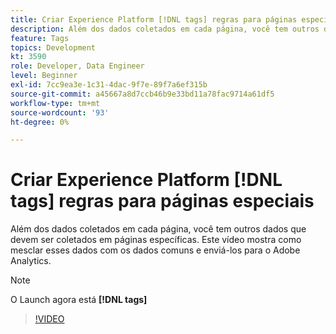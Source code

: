 ```yaml
---
title: Criar Experience Platform [!DNL tags] regras para páginas especiais
description: Além dos dados coletados em cada página, você tem outros dados que devem ser coletados em páginas específicas. Este vídeo mostra como mesclar esses dados com os dados comuns e enviá-los para o Adobe Analytics.
feature: Tags
topics: Development
kt: 3590
role: Developer, Data Engineer
level: Beginner
exl-id: 7cc9ea3e-1c31-4dac-9f7e-89f7a6ef315b
source-git-commit: a45667a8d7ccb46b9e33bd11a78fac9714a61df5
workflow-type: tm+mt
source-wordcount: '93'
ht-degree: 0%

---
```


# Criar Experience Platform [!DNL tags] regras para páginas especiais

Além dos dados coletados em cada página, você tem outros dados que devem ser coletados em páginas específicas. Este vídeo mostra como mesclar esses dados com os dados comuns e enviá-los para o Adobe Analytics.

>[!NOTE]
>
> O Launch agora está **[!DNL tags]**

>[!VIDEO](https://video.tv.adobe.com/v/28770/?quality=12&learn=on)

